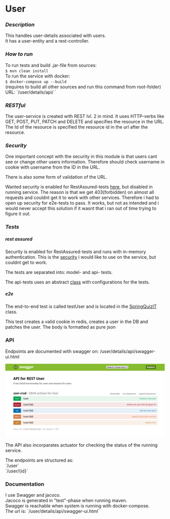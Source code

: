 # User

### <i>Description</i> ###
<p>
This handles user-details associated with users. <br>
It has a user-entity and a rest-controller.
</p>

### <i>How to run</i> ###
<p>
To run tests and build .jar-file from sources: <br>
<code>$ mvn clean install </code>


<br>
To run the service with docker: <br>
<code>$ docker-compose up --build </code><br>
(requires to build all other sources and run this command from root-folder)

<br>
URL: `/user/details/api/ <your-request> `
</p>

### <i> RESTful </i> ###
<p>
The user-service is created with REST lvl. 2 in mind.
It uses HTTP-verbs like GET, POST, PUT, PATCH and DELETE and specifies the resource in the URL. 
The Id of the resource is specified the resource id in the url after the resource.
</p>


### <i> Security </i> ###
<p>
One important concept with the security in this module is that users cant see or change other users information.
Therefore should check username in cookie with username from the ID in the URL. 

There is also some form of validation of the URL.

Wanted security is enabled for RestAssured-tests [here](src/test/kotlin/no/group3/SpringQuiz/user/api/WebSecurityConfigLocal.kt), but disabled in running service. 
The reason is that we get 403(forbidden) on almost all requests and couldnt get it to work with other services. 
Therefore i had to open up security for e2e-tests to pass. It works, 
but not as intended and i would never accept this solution if it wasnt that i ran out of time trying to figure it out.
</p>

 ### <i>Tests</i> ###
 ##### rest assured #####
 <p>
 
 Security is enabled for RestAssured-tests and runs with in-memory authentication. 
 This is the [security](src/test/kotlin/no/group3/SpringQuiz/user/api/WebSecurityConfigLocal.kt) i would like to use on the service, but couldnt get to work.
 
 The tests are separated into: model- and api- tests.
 
 The api-tests uses an abstract [class](src/test/kotlin/no/group3/SpringQuiz/user/api/UserTestBase.kt) with configurations for the tests.
 
 </p>
 
  ##### e2e ##### 
<p>

The end-to-end test is called testUser and is located in the [SpringQuizIT](../e2e/src/test/kotlin/no.group3.SpringQuiz.e2e/SpringQuizIt) class.

This test creates a valid cookie in redis,
 creates a user in the DB and patches the user.
The body is formatted as pure json
 
</p>

### API
<p>
Endpoints are documented with swagger on: 
/user/details/api/swagger-ui.html
</p>

![alt text](images/swagger.bmp "picture of swagger endpoints")

The API also incorparates actuator for checking the status of the running service.

<p>
The endpoints are structured as: <br>
`/user`<br>
`/user/{id}`<br>
</p>

### Documentation
<p>I use Swagger and jacoco.<br>
Jacoco is generated in "test"-phase when running maven. <br>
Swagger is reachable when system is running with docker-compose. <br>
The url is: `<your-server>/user/details/api/swagger-ui.html`
</p>

